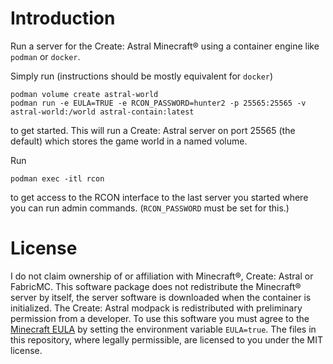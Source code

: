 # Introduction
Run a server for the Create: Astral Minecraft® using a container engine like `podman` or `docker`.

Simply run (instructions should be mostly equivalent for `docker`)
```
podman volume create astral-world
podman run -e EULA=TRUE -e RCON_PASSWORD=hunter2 -p 25565:25565 -v astral-world:/world astral-contain:latest
```
to get started. This will run a Create: Astral server on port 25565 (the default) which stores the game world in a named volume.

Run 
```
podman exec -itl rcon
```
to get access to the RCON interface to the last server you started where you can run admin commands. (`RCON_PASSWORD` must be set for this.)

# License
I do not claim ownership of or affiliation with Minecraft®,  Create: Astral or FabricMC.
This software package does not redistribute the Minecraft® server by itself, the server software is downloaded
when the container is initialized. The Create: Astral modpack is redistributed with preliminary permission from a developer.
To use this software you must agree to the [Minecraft EULA](https://www.minecraft.net/en-us/eula) by setting the environment variable `EULA=true`.
The files in this repository, where legally permissible, are licensed to you under the MIT license.
